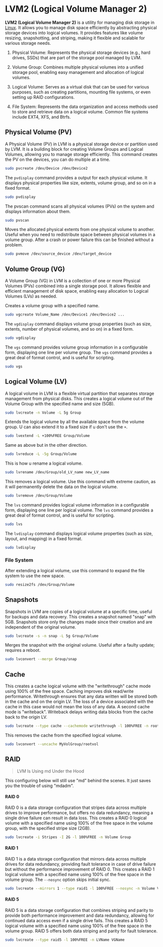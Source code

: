 # LVM2 (Logical Volume Manager 2)

**LVM2 (Logical Volume Manager 2)** is a utility for managing disk storage in [Linux](linux.md). It allows you to manage disk space efficiently by abstracting physical storage devices into logical volumes. It provides features like volume resizing, snapshotting, and striping, making it flexible and scalable for various storage needs.

1. Physical Volume: Represents the physical storage devices (e.g., hard drives, SSDs) that are part of the storage pool managed by LVM.

2. Volume Group: Combines multiple physical volumes into a unified storage pool, enabling easy management and allocation of logical volumes.

3. Logical Volume: Serves as a virtual disk that can be used for various purposes, such as creating partitions, mounting file systems, or even setting up RAID configurations.

4. File System: Represents the data organization and access methods used to store and retrieve data on a logical volume. Common file systems include EXT4, XFS, and Btrfs.

## Physical Volume (PV)

A Physical Volume (PV) in LVM is a physical storage device or partition used by LVM. It is a building block for creating Volume Groups and Logical Volumes, allowing you to manage storage efficiently. This command creates the PV on the devices, you can do multiple at a time.

```bash
sudo pvcreate /dev/Device /dev/Device2
```

The `pvdisplay` command provides a output for each physical volume. It displays physical properties like size, extents, volume group, and so on in a fixed format.

```bash
sudo pvdisplay
```

The pvscan command scans all physical volumes (PVs) on the system and displays information about them.

```bash
sudo pvscan
```

Moves the allocated physical extents from one physical volume to another. Useful when you need to redistribute space between physical volumes in a volume group. After a crash or power failure this can be finished without a problem.

```bash
sudo pvmove /dev/source_device /dev/target_device
```

## Volume Group (VG)

A Volume Group (VG) in LVM is a collection of one or more Physical Volumes (PVs) combined into a single storage pool. It allows flexible and efficient management of disk space, enabling easy allocation to Logical Volumes (LVs) as needed.

Creates a volume group with a specified name.

```bash
sudo vgcreate Volume_Name /dev/Device1 /dev/Device2 ...
```

The `vgdisplay` command displays volume group properties (such as size, extents, number of physical volumes, and so on) in a fixed form.

```bash
sudo vgdisplay
```

The `vgs` command provides volume group information in a configurable form, displaying one line per volume group. The `vgs` command provides a great deal of format control, and is useful for scripting.

```bash
sudo vgs
```

## Logical Volume (LV)

A logical volume in LVM is a flexible virtual partition that separates storage management from physical disks. This creates a logical volume out of the Volume Group with the specified name and size (5GB).

```bash
sudo lvcreate -n Volume -L 5g Group
```

Extends the logical volume by all the available space from the volume group. U can also extend it to a fixed size if u don't use the `+`.

```bash
sudo lvextend -L +100%FREE Group/Volume
```

Same as above but in the other direction.

```bash
sudo lvreduce -L -5g Group/Volume
```

This is how u rename a logical volume.

```bash
sudo lvrename /dev/Group/old_LV_name new_LV_name
```

This removes a logical volume. Use this command with extreme caution, as it will permanently delete the data on the logical volume.

```bash
sudo lvremove /dev/Group/Volume
```

The `lvs` command provides logical volume information in a configurable form, displaying one line per logical volume. The `lvs` command provides a great deal of format control, and is useful for scripting.

```bash
sudo lvs
```

The `lvdisplay` command displays logical volume properties (such as size, layout, and mapping) in a fixed format.

```bash
sudo lvdisplay
```

### File System

After extending a logical volume, use this command to expand the file system to use the new space.

```bash
sudo resize2fs /dev/Group/Volume
```

## Snapshots

Snapshots in LVM are copies of a logical volume at a specific time, useful for backups and data recovery. This creates a snapshot named "snap" with 5GB. Snapshots store only the changes made since their creation and are independent of the original volume. 

```bash
sudo lvcreate -s -n snap -L 5g Group/Volume
```

Merges the snapshot with the original volume. Useful after a faulty update; requires a reboot.

```bash
sudo lvconvert --merge Group/snap
```

## Cache

This creates a cache logical volume with the "writethrough" cache mode using 100% of the free space. Caching improves disk read/write performance. Writethrough ensures that any data written will be stored both in the cache and on the origin LV. The loss of a device associated with the cache in this case would not mean the loss of any data. A second cache mode is "writeback". Writeback delays writing data blocks from the cache back to the origin LV.

```bash
sudo lvcreate --type cache --cachemode writethrough -l 100%FREE -n root_cachepool MyVolGroup/rootvol /dev/fastdisk
```

This removes the cache from the specified logical volume.

```bash
sudo lvconvert --uncache MyVolGroup/rootvol
```

## RAID

> LVM Is Using md Under the Hood

This configuring below will still use "md" behind the scenes. It just saves you the trouble of using "mdadm".

#### RAID 0

RAID 0 is a data storage configuration that stripes data across multiple drives to improve performance, but offers no data redundancy, meaning a single drive failure can result in data loss. This creates a RAID 0 logical volume with a specified name using 100% of the free space in the volume group, with the specified stripe size (2GB).

```bash
sudo lvcreate -i Stripes -I 2G -l 100%FREE -n Volume Group
```

#### RAID 1

RAID 1 is a data storage configuration that mirrors data across multiple drives for data redundancy, providing fault tolerance in case of drive failure but without the performance improvement of RAID 0. This creates a RAID 1 logical volume with a specified name using 100% of the free space in the volume group. The `--nosync` option skips initial sync.

```bash
sudo lvcreate --mirrors 1 --type raid1 -l 100%FREE --nosync -n Volume VGName
```

#### RAID 5

RAID 5 is a data storage configuration that combines striping and parity to provide both performance improvement and data redundancy, allowing for continued data access even if a single drive fails. This creates a RAID 5 logical volume with a specified name using 100% of the free space in the volume group. RAID 5 offers both data striping and parity for fault tolerance.

```bash
sudo lvcreate --type raid5 -l 100%FREE -n LVName VGName
```
